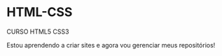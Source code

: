 # HTML-CSS
 CURSO HTML5 CSS3
 
Estou aprendendo a criar sites e agora vou gerenciar meus repositórios!
